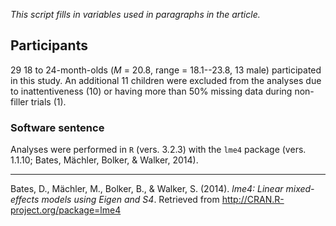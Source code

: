 *This script fills in variables used in paragraphs in the article.*

Participants
------------

29 18 to 24-month-olds (*M* = 20.8, range = 18.1--23.8, 13 male) participated in this study. An additional 11 children were excluded from the analyses due to inattentiveness (10) or having more than 50% missing data during non-filler trials (1).

### Software sentence

Analyses were performed in `R` (vers. 3.2.3) with the `lme4` package (vers. 1.1.10; Bates, Mächler, Bolker, & Walker, 2014).

------------------------------------------------------------------------

Bates, D., Mächler, M., Bolker, B., & Walker, S. (2014). *lme4: Linear mixed-effects models using Eigen and S4*. Retrieved from <http://CRAN.R-project.org/package=lme4>
